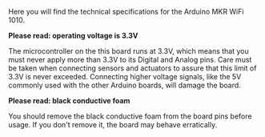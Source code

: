 Here you will find the technical specifications for the Arduino MKR WiFi 1010.

**Please read: operating voltage is 3.3V**

The microcontroller on the this board runs at 3.3V, which means that you must never apply more than 3.3V to its Digital and Analog pins. Care must be taken when connecting sensors and actuators to assure that this limit of 3.3V is never exceeded. Connecting higher voltage signals, like the 5V commonly used with the other Arduino boards, will damage the board.

**Please read: black conductive foam**

You should remove the black conductive foam from the board pins before usage. If you don't remove it, the board may behave erratically.
